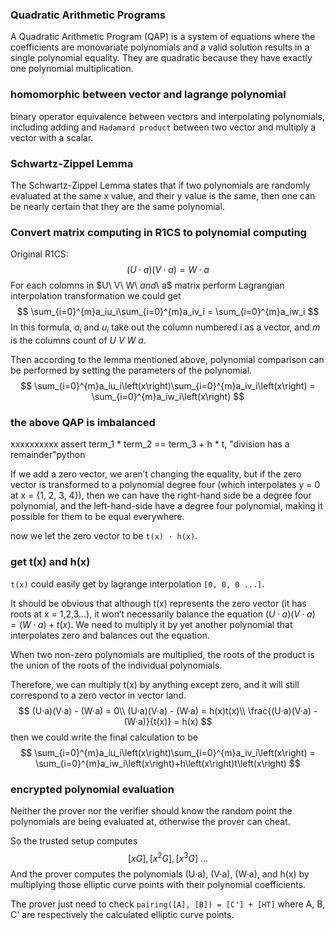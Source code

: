### Quadratic Arithmetic Programs

A Quadratic Arithmetic Program (QAP) is a system of equations where the coefficients are monovariate polynomials and a valid solution results in a single polynomial equality. They are quadratic because they have exactly one polynomial multiplication.



### homomorphic between vector and lagrange polynomial

binary operator equivalence between vectors and interpolating polynomials, including adding and `Hadamard product` between two vector and multiply a vector with a scalar.



### Schwartz-Zippel Lemma

The Schwartz-Zippel Lemma states that if two polynomials are randomly evaluated at the same x value, and their y value is the same, then one can be nearly certain that they are the same polynomial.



### Convert matrix computing in R1CS to polynomial computing

Original R1CS:
$$
\left(U · a\right)(V · a) = W · a
$$
For each colomns in $U\ V\ W\ $and$\ a$ matrix perform Lagrangian interpolation transformation we could get
$$
\sum_{i=0}^{m}a_iu_i\sum_{i=0}^{m}a_iv_i = \sum_{i=0}^{m}a_iw_i
$$
In this formula, $a_i$ and $u_i$ take out the column numbered i as a vector, and $m$ is the columns count of $U\ V\ W\ a$.

Then according to the lemma mentioned above, polynomial comparison can be performed by setting the parameters of the polynomial.
$$
\sum_{i=0}^{m}a_iu_i\left(x\right)\sum_{i=0}^{m}a_iv_i\left(x\right) = \sum_{i=0}^{m}a_iw_i\left(x\right)
$$

### the above QAP is imbalanced

xxxxxxxxxx assert term_1 * term_2 == term_3 + h * t, "division has a remainder"python

If we add a zero vector, we aren’t changing the equality, but if the zero vector is transformed to a polynomial degree four (which interpolates y = 0 at x = {1, 2, 3, 4}), then we can have the right-hand side be a degree four polynomial, and the left-hand-side have a degree four polynomial, making it possible for them to be equal everywhere. 

now we let the zero vector to be `t(x) · h(x)`.



### get t(x) and h(x)

`t(x)` could easily get by lagrange interpolation `[0, 0, 0 ...]`. 

It should be obvious that although t(x) represents the zero vector (it has roots at x = 1,2,3…), it won’t necessarily balance the equation $(U·a)(V·a) = (W·a) + t(x)$. We need to multiply it by yet another polynomial that interpolates zero and balances out the equation.

When two non-zero polynomials are multiplied, the roots of the product is the union of the roots of the individual polynomials.

Therefore, we can multiply t(x) by anything except zero, and it will still correspond to a zero vector in vector land.
$$
(U·a)(V·a) - (W·a) = 0\\
(U·a)(V·a) - (W·a) = h(x)t(x)\\
\frac{(U·a)(V·a) - (W·a)}{t(x)} = h(x)
$$
then we could write the final calculation to be 
$$
\sum_{i=0}^{m}a_iu_i\left(x\right)\sum_{i=0}^{m}a_iv_i\left(x\right) = \sum_{i=0}^{m}a_iw_i\left(x\right)+h\left(x\right)t\left(x\right)
$$

### encrypted polynomial evaluation

Neither the prover nor the verifier should know the random point the polynomials are being evaluated at, otherwise the prover can cheat.

So the trusted setup computes
$$
[xG], [x^2G], [x^3G]\ ...
$$
And the prover computes the polynomials (U·a), (V·a), (W·a), and h(x) by multiplying those elliptic curve points with their polynomial coefficients.

The prover just need to check `pairing([A], [B]) = [C'] + [HT]` where A, B, C' are respectively the calculated elliptic curve points.
